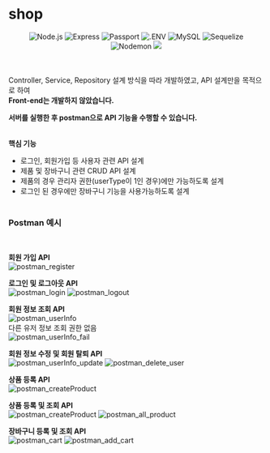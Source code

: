 # shop
<div align="center">
 <img src="https://img.shields.io/badge/Node.js-339933?style=flat&logo=Node.js&logoColor=white" alt="Node.js"/> 
 <img src="https://img.shields.io/badge/Express-000000?style=flat&logo=Express&logoColor=white" alt="Express"/>
 <img src="https://img.shields.io/badge/Passport-34E27A?style=flat&logo=Passport&logoColor=white" alt="Passport"/>
 <img src="https://img.shields.io/badge/.ENV-ECD53F?style=flat&logo=.ENV&logoColor=white" alt=".ENV"/>
 <img src="https://img.shields.io/badge/MySQL-4479A1?style=flat&logo=MySQL&logoColor=white" alt="MySQL"/>
 <img src="https://img.shields.io/badge/Sequelize-52B0E7?style=flat&logo=Sequelize&logoColor=white" alt="Sequelize"/>
 <img src="https://img.shields.io/badge/Nodemon-76D04B?style=flat&logo=Nodemon&logoColor=white" alt="Nodemon"/>
 <img src="https://img.shields.io/badge/visualstudio-5C2D91?style=flat&logo=visualstudio&logoColor=white">
</div>

<br/><br/>
Controller, Service, Repository 설계 방식을 따라 개발하였고, API 설계만을 목적으로 하여 
<br/>**Front-end는 개발하지 않았습니다.**<br/>

**서버를 실행한 후 postman으로 API 기능을 수행할 수 있습니다.** <br/><br/>

**핵심 기능**

- 로그인, 회원가입 등 사용자 관련 API 설계
- 제품 및 장바구니 관련 CRUD API 설계
- 제품의 경우 관리자 권한(userType이 1인 경우)에만 가능하도록 설계
- 로그인 된 경우에만 장바구니 기능을 사용가능하도록 설계<br/><br/>


### Postman 예시
<br/>

**회원 가입 API**
<br/>
![postman_register](https://github.com/hyun45/shop2/assets/97267651/2886fc85-5a78-4055-ac5e-a9d9831bd186)
<br/>

**로그인 및 로그아웃 API**
<br/>
![postman_login](https://github.com/hyun45/shop2/assets/97267651/8b6dba7d-aeda-429f-b02a-0552a90c1911)
![postman_logout](https://github.com/hyun45/shop2/assets/97267651/4547e1c7-784b-4fee-8557-34b0a345fbf9)
<br/>

**회원 정보 조회 API**
<br/>
![postman_userInfo](https://github.com/hyun45/shop2/assets/97267651/cdecf6db-9845-40d3-9015-6068ea88a366)
<br/>
다른 유저 정보 조회 권한 없음
<br/>
![postman_userInfo_fail](https://github.com/hyun45/shop2/assets/97267651/7d1857f8-5480-4389-b8da-111be1f80477)
<br/>

**회원 정보 수정 및 회원 탈퇴 API**
<br/>
![postman_userInfo_update](https://github.com/hyun45/shop2/assets/97267651/e4ed0ac9-2c1c-4450-ab1f-dc147e24b3e4)
![postman_delete_user](https://github.com/hyun45/shop2/assets/97267651/4ab58f56-8775-4a4c-a533-8a477d6a1e20)
<br/>

**상품 등록 API**
<br/>
![postman_createProduct](https://github.com/hyun45/shop2/assets/97267651/f5556471-df99-4593-9bfb-f42224541808)
<br/>

**상품 등록 및 조회 API**
<br/>
![postman_createProduct](https://github.com/hyun45/shop2/assets/97267651/f5556471-df99-4593-9bfb-f42224541808)
![postman_all_product](https://github.com/hyun45/shop2/assets/97267651/294d1370-7dd8-4dc5-9f34-2b9e66dba5ae)
<br/>

**장바구니 등록 및 조회 API**
<br/>
![postman_cart](https://github.com/hyun45/shop2/assets/97267651/58ae326d-1989-4614-96c2-548bf143eae5)
![postman_add_cart](https://github.com/hyun45/shop2/assets/97267651/3dd7d35d-7ab7-4476-87a0-6aa6337f6018)
<br/>

